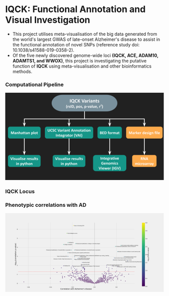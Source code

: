 # IQCK: Functional Annotation and Visual Investigation

* This project utilises meta-visualisation of the big data generated from the world's largest GWAS of late-onset Alzheimer's disease to assist in the functional annotation of novel SNPs (reference study doi: 10.1038/s41588-019-0358-2).
* Of the five newly discovered genome-wide loci **(IQCK, ACE, ADAM10, ADAMTS1, and WWOX)**, this project is investigating the putative function of **IQCK** using meta-visualisation and other bioinformatics methods.

### Computational Pipeline
![Computational Pipeline](/outputs/pipeline.png)

### IQCK Locus

### Phenotypic correlations with AD
![Phenotypes](/outputs/t31fig.png)

